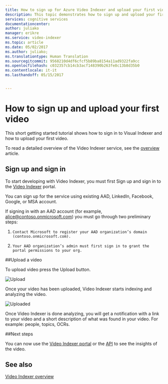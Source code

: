 ```yaml
---
title: How to sign up for Azure Video Indexer and upload your first video | Microsoft Docs
description: This topic demonstrates how to sign up and upload your first video using the Video Indexer portal.
services: cognitive services
documentationcenter: 
author: juliako
manager: erikre
ms.service: video-indexer
ms.topic: article
ms.date: 05/02/2017
ms.author: juliako;
ms.translationtype: Human Translation
ms.sourcegitcommit: 9568210d4df6cfcf5b89ba8154a11ad9322fa9cc
ms.openlocfilehash: c032357cb14cb3acf148390b263fe8c13b8d35b0
ms.contentlocale: it-it
ms.lasthandoff: 05/15/2017


---
```

# <a name="how-to-sign-up-and-upload-your-first-video"></a>How to sign up and upload your first video

This short getting started tutorial shows how to sign in to Visual Indexer and how to upload your first video.

To read a detailed overview of the Video Indexer service, see the [overview](video-indexer-overview.md) article.

## <a name="sign-up-and-sign-in"></a>Sign up and sign in

To start developing with Video Indexer, you must first Sign up and sign in to the [Video Indexer](http://vi.microsoft.com) portal. 

You can sign up for the service using existing AAD, LinkedIn, Facebook, Google, or MSA account. 

If signing in with an AAD account (for example, alice@contoso.onmicrosoft.com) you must go through two preliminary steps: 

1.     Contact Microsoft to register your AAD organization’s domain (contoso.onmicrosoft.com).
2.     Your AAD organization’s admin must first sign in to grant the portal permissions to your org. 

##<a name="upload-a-video"></a>Upload a video

To upload video press the Upload button.

![Upload](./media/video-indexer-get-started/video-indexer-upload.png)

Once your video has been uploaded, Video Indexer starts indexing and analyzing the video.

![Uploaded](./media/video-indexer-get-started/video-indexer-uploaded.png) 

Once Video Indexer is done analyzing, you will get a notification with a link to your video and a short description of what was found in your video. For example: people, topics, OCRs.

##<a name="next-steps"></a>Next steps

You can now use the [Video Indexer portal](video-indexer-view-edit.md) or the [API](video-indexer-use-apis.md) to see the insights of the video. 

## <a name="see-also"></a>See also

[Video Indexer overview](video-indexer-overview.md)

